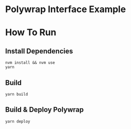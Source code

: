 # Polywrap Interface Example

# How To Run

## Install Dependencies
`nvm install && nvm use`  
`yarn`  

## Build
`yarn build`

## Build & Deploy Polywrap
`yarn deploy` 